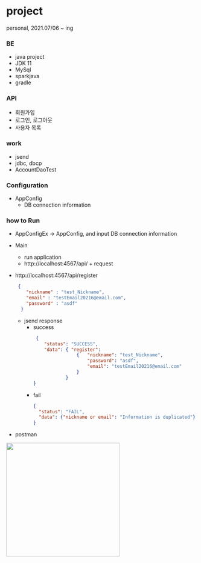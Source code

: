 
# project
personal, 2021.07/06 ~ ing

### BE
* java project
* JDK 11
* MySql 
* sparkjava
* gradle

### API
* 회원가입 
* 로그인, 로그아웃 
* 사용자 목록

### work
* jsend
* jdbc, dbcp
* AccountDaoTest

### Configuration
* AppConfig
  * DB connection information
  
### how to Run
* AppConfigEx -> AppConfig, and input DB connection information
* Main
  * run application 
  * http://localhost:4567/api/ + request
* http://localhost:4567/api/register
    ~~~json
     {
        "nickname" : "test_Nickname",
        "email" : "testEmail20216@email.com",
        "password" : "asdf"
      }
    ~~~
  * jsend response
    * success
      ~~~json
       {
          "status": "SUCCESS",
          "data": { "register": 
                      {   "nickname": "test_Nickname",
                          "password": "asdf",
                          "email": "testEmail20216@email.com" 
                      }
                  }
      }
      ~~~
    * fail
      ~~~json
      {
        "status": "FAIL",
        "data": {"nickname or email": "Information is duplicated"}
      }
      ~~~

* postman
<div style="inline;">
<img src="https://user-images.githubusercontent.com/66774973/125237068-0b1f6e80-e320-11eb-8183-1edcca884485.PNG" width="300"> 
</div>
<div style="inline;">
</div>
